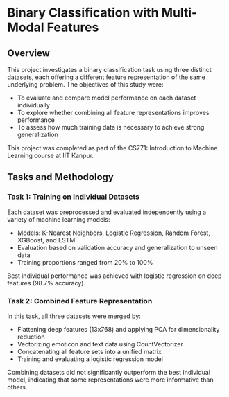 # Binary Classification with Multi-Modal Features

## Overview
This project investigates a binary classification task using three distinct datasets, each offering a different feature representation of the same underlying problem. The objectives of this study were:

- To evaluate and compare model performance on each dataset individually
- To explore whether combining all feature representations improves performance
- To assess how much training data is necessary to achieve strong generalization

This project was completed as part of the CS771: Introduction to Machine Learning course at IIT Kanpur.

## Tasks and Methodology

### Task 1: Training on Individual Datasets
Each dataset was preprocessed and evaluated independently using a variety of machine learning models:

- Models: K-Nearest Neighbors, Logistic Regression, Random Forest, XGBoost, and LSTM
- Evaluation based on validation accuracy and generalization to unseen data
- Training proportions ranged from 20% to 100%

Best individual performance was achieved with logistic regression on deep features (98.7% accuracy).

### Task 2: Combined Feature Representation
In this task, all three datasets were merged by:
- Flattening deep features (13x768) and applying PCA for dimensionality reduction
- Vectorizing emoticon and text data using CountVectorizer
- Concatenating all feature sets into a unified matrix
- Training and evaluating a logistic regression model

Combining datasets did not significantly outperform the best individual model, indicating that some representations were more informative than others.


